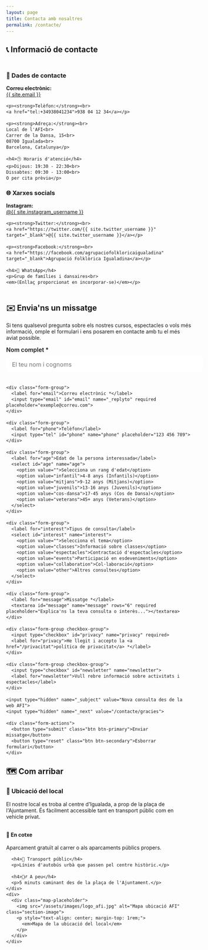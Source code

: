 ```yaml
---
layout: page
title: Contacta amb nosaltres
permalink: /contacte/
---
```


## 📞 Informació de contacte

<div class="grid-2" style="margin: 3rem 0;">
  <div class="content-section">
    <h3>📧 Dades de contacte</h3>
    <p><strong>Correu electrònic:</strong><br>
    <a href="mailto:{{ site.email }}">{{ site.email }}</a></p>

    <p><strong>Telèfon:</strong><br>
    <a href="tel:+34938041234">938 04 12 34</a></p>

    <p><strong>Adreça:</strong><br>
    Local de l'AFI<br>
    Carrer de la Dansa, 15<br>
    08700 Igualada<br>
    Barcelona, Catalunya</p>

    <h4>🕒 Horaris d'atenció</h4>
    <p>Dijous: 19:30 - 22:30<br>
    Dissabtes: 09:30 - 13:00<br>
    O per cita prèvia</p>
  </div>

  <div class="content-section">
    <h3>🌐 Xarxes socials</h3>
    <p><strong>Instagram:</strong><br>
    <a href="https://instagram.com/{{ site.instagram_username }}" target="_blank">@{{ site.instagram_username }}</a></p>

    <p><strong>Twitter:</strong><br>
    <a href="https://twitter.com/{{ site.twitter_username }}" target="_blank">@{{ site.twitter_username }}</a></p>

    <p><strong>Facebook:</strong><br>
    <a href="https://facebook.com/agrupaciofolkloricaigualadina" target="_blank">Agrupació Folklòrica Igualadina</a></p>

    <h4>📱 WhatsApp</h4>
    <p>Grup de famílies i dansaires<br>
    <em>(Enllaç proporcionat en incorporar-se)</em></p>
  </div>
</div>

## ✉️ Envia'ns un missatge

<div class="content-section">
  <p>Si tens qualsevol pregunta sobre els nostres cursos, espectacles o vols més informació, omple el formulari i ens posarem en contacte amb tu el més aviat possible.</p>

  <form action="https://formspree.io/f/YOUR_FORM_ID" method="POST" class="contact-form">
    <div class="form-group">
      <label for="name">Nom complet *</label>
      <input type="text" id="name" name="name" required placeholder="El teu nom i cognoms">
    </div>

    <div class="form-group">
      <label for="email">Correu electrònic *</label>
      <input type="email" id="email" name="_replyto" required placeholder="exemple@correu.com">
    </div>

    <div class="form-group">
      <label for="phone">Telèfon</label>
      <input type="tel" id="phone" name="phone" placeholder="123 456 789">
    </div>

    <div class="form-group">
      <label for="age">Edat de la persona interessada</label>
      <select id="age" name="age">
        <option value="">Selecciona un rang d'edat</option>
        <option value="infantil">4-8 anys (Infantils)</option>
        <option value="mitjans">9-12 anys (Mitjans)</option>
        <option value="juvenils">13-16 anys (Juvenils)</option>
        <option value="cos-dansa">17-45 anys (Cos de Dansa)</option>
        <option value="veterans">45+ anys (Veterans)</option>
      </select>
    </div>

    <div class="form-group">
      <label for="interest">Tipus de consulta</label>
      <select id="interest" name="interest">
        <option value="">Selecciona el tema</option>
        <option value="classes">Informació sobre classes</option>
        <option value="espectacles">Contractació d'espectacles</option>
        <option value="events">Participació en esdeveniments</option>
        <option value="collaboration">Col·laboració</option>
        <option value="other">Altres consultes</option>
      </select>
    </div>

    <div class="form-group">
      <label for="message">Missatge *</label>
      <textarea id="message" name="message" rows="6" required placeholder="Explica'ns la teva consulta o interès..."></textarea>
    </div>

    <div class="form-group checkbox-group">
      <input type="checkbox" id="privacy" name="privacy" required>
      <label for="privacy">He llegit i accepto la <a href="/privacitat">política de privacitat</a> *</label>
    </div>

    <div class="form-group checkbox-group">
      <input type="checkbox" id="newsletter" name="newsletter">
      <label for="newsletter">Vull rebre informació sobre activitats i espectacles</label>
    </div>

    <input type="hidden" name="_subject" value="Nova consulta des de la web AFI">
    <input type="hidden" name="_next" value="/contacte/gracies">

    <div class="form-actions">
      <button type="submit" class="btn btn-primary">Enviar missatge</button>
      <button type="reset" class="btn btn-secondary">Esborrar formulari</button>
    </div>
  </form>
</div>

## 🗺️ Com arribar

<div class="content-section">
  <h3>📍 Ubicació del local</h3>
  <p>El nostre local es troba al centre d'Igualada, a prop de la plaça de l'Ajuntament. És fàcilment accessible tant en transport públic com en vehicle privat.</p>

  <div class="grid-2" style="margin: 2rem 0;">
    <div>
      <h4>🚗 En cotxe</h4>
      <p>Aparcament gratuït al carrer o als aparcaments públics propers.</p>

      <h4>🚌 Transport públic</h4>
      <p>Línies d'autobús urbà que passen pel centre històric.</p>

      <h4>🚶‍♂️ A peu</h4>
      <p>5 minuts caminant des de la plaça de l'Ajuntament.</p>
    </div>
    <div>
      <div class="map-placeholder">
        <img src="/assets/images/logo_afi.jpg" alt="Mapa ubicació AFI" class="section-image">
        <p style="text-align: center; margin-top: 1rem;">
          <em>Mapa de la ubicació del local</em>
        </p>
      </div>
    </div>
  </div>
</div>

<style>
.contact-form {
  max-width: 800px;
  margin: 0 auto;
}

.form-group {
  margin-bottom: 2rem;
}

.form-group label {
  display: block;
  font-weight: 600;
  color: var(--primary-green);
  margin-bottom: 0.5rem;
  font-size: 1rem;
}

.form-group input,
.form-group select,
.form-group textarea {
  width: 100%;
  padding: 12px 16px;
  border: 2px solid var(--border-green);
  border-radius: 12px;
  font-size: 1rem;
  font-family: inherit;
  background: white;
  transition: all 0.3s ease;
}

.form-group input:focus,
.form-group select:focus,
.form-group textarea:focus {
  outline: none;
  border-color: var(--primary-green);
  box-shadow: 0 0 0 3px rgba(45, 134, 89, 0.1);
  background: var(--pale-green);
}

.form-group textarea {
  resize: vertical;
  min-height: 120px;
}

.checkbox-group {
  display: flex;
  align-items: flex-start;
  gap: 0.75rem;
}

.checkbox-group input[type="checkbox"] {
  width: auto;
  margin: 0;
  transform: scale(1.2);
}

.checkbox-group label {
  margin: 0;
  font-weight: 400;
  font-size: 0.95rem;
  line-height: 1.5;
}

.form-actions {
  display: flex;
  gap: 1rem;
  justify-content: center;
  margin-top: 2rem;
}

.map-placeholder {
  text-align: center;
  padding: 2rem;
  background: var(--pale-green);
  border-radius: 15px;
  border: 2px dashed var(--border-green);
}

@media (max-width: 768px) {
  .form-actions {
    flex-direction: column;
  }

  .form-actions .btn {
    width: 100%;
  }
}
</style>
